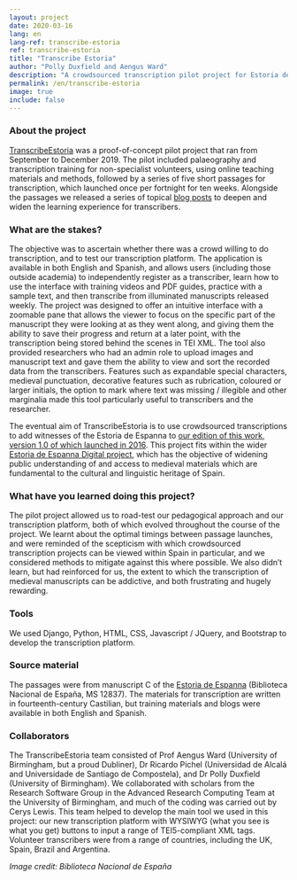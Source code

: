 ```yaml
---
layout: project
date: 2020-03-16
lang: en
lang-ref: transcribe-estoria
ref: transcribe-estoria
title: "Transcribe Estoria"
author: "Polly Duxfield and Aengus Ward"
description: "A crowdsourced transcription pilot project for Estoria de Espanna"
permalink: /en/transcribe-estoria
image: true
include: false
---
```

### About the project
[TranscribeEstoria](https://transcribeestoria.bham.ac.uk/en/) was a proof-of-concept pilot project that ran from September to December 2019. The pilot included palaeography and transcription training for non-specialist volunteers, using online teaching materials and methods, followed by a series of five short passages for transcription, which launched once per fortnight for ten weeks. Alongside the passages we released a series of topical [blog posts](https://blog.bham.ac.uk/estoriadigital/blog/) to deepen and widen the learning experience for transcribers.


### What are the stakes?
The objective was to ascertain whether there was a crowd willing to do transcription, and to test our transcription platform. The application is available in both English and Spanish, and allows users (including those outside academia) to independently register as a transcriber, learn how to use the interface with training videos and PDF guides, practice with a sample text, and then transcribe from illuminated manuscripts released weekly. The project was designed to offer an intuitive interface with a zoomable pane that allows the viewer to focus on the specific part of the manuscript they were looking at as they went along, and giving them the ability to save their progress and return at a later point, with the transcription being stored behind the scenes in TEI XML. The tool also provided researchers who had an admin role to upload images and manuscript text and gave them the ability to view and sort the recorded data from the transcribers. Features such as expandable special characters, medieval punctuation, decorative features such as rubrication, coloured or larger initials, the option to mark where text was missing / illegible and other marginalia made this tool particularly useful to transcribers and the researcher. 

The eventual aim of TranscribeEstoria is to use crowdsourced transcriptions to add witnesses of the Estoria de Espanna to [our edition of this work, version 1.0 of which launched in 2016](http://estoria.bham.ac.uk/edition/). This project fits within the wider [Estoria de Espanna Digital project](https://www.dhi.ac.uk/estoria), which has the objective of widening public understanding of and access to medieval materials which are fundamental to the cultural and linguistic heritage of Spain.


### What have you learned doing this project?
The pilot project allowed us to road-test our pedagogical approach and our transcription platform, both of which evolved throughout the course of the project. We learnt about the optimal timings between passage launches, and were reminded of the scepticism with which crowdsourced transcription projects can be viewed within Spain in particular, and we considered methods to mitigate against this where possible. We also didn’t learn, but had reinforced for us, the extent to which the transcription of medieval manuscripts can be addictive, and both frustrating and hugely rewarding.



### Tools
We used Django, Python, HTML, CSS, Javascript / JQuery, and Bootstrap to develop the transcription platform.


### Source material
The passages were from manuscript C of the [Estoria de Espanna](https://en.wikipedia.org/wiki/Estoria_de_Espa%C3%B1a) (Biblioteca Nacional de España, MS 12837). The materials for transcription are written in fourteenth-century Castilian, but training materials and blogs were available in both English and Spanish.


### Collaborators
The TranscribeEstoria team consisted of Prof Aengus Ward (University of Birmingham, but a proud Dubliner), Dr Ricardo Pichel (Universidad de Alcalá and Universidade de Santiago de Compostela), and Dr Polly Duxfield (University of Birmingham). We collaborated with scholars from the Research Software Group in the Advanced Research Computing Team at the University of Birmingham, and much of the coding was carried out by Cerys Lewis. This team helped to develop the main tool we used in this project: our new transcription platform with WYSIWYG (what you see is what you get) buttons to input a range of TEI5-compliant XML tags. Volunteer transcribers were from a range of countries, including the UK, Spain, Brazil and Argentina.


*Image credit: Biblioteca Nacional de España*
